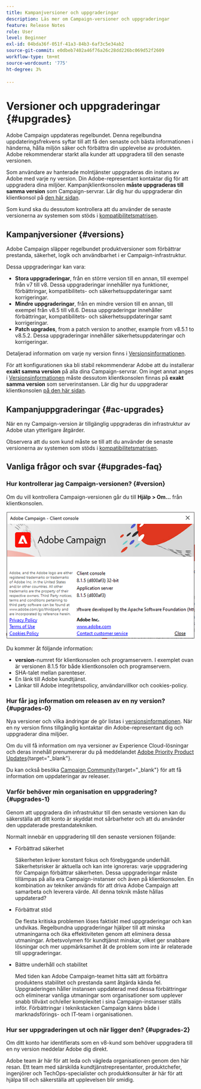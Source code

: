 ```yaml
---
title: Kampanjversioner och uppgraderingar
description: Läs mer om Campaign-versioner och uppgraderingar
feature: Release Notes
role: User
level: Beginner
exl-id: 04bda36f-051f-41a3-84b3-6af3c5e34ab2
source-git-commit: e0dbeb7402a46f76a26c28dd226bc069d52f2609
workflow-type: tm+mt
source-wordcount: '775'
ht-degree: 3%

---
```


# Versioner och uppgraderingar {#upgrades}

Adobe Campaign uppdateras regelbundet. Denna regelbundna uppdateringsfrekvens syftar till att få den senaste och bästa informationen i händerna, hålla miljön säker och förbättra din upplevelse av produkten. Adobe rekommenderar starkt alla kunder att uppgradera till den senaste versionen.

Som användare av hanterade molntjänster uppgraderas din instans av Adobe med varje ny version. Din Adobe-representant kontaktar dig för att uppgradera dina miljöer. Kampanjklientkonsolen **måste uppgraderas till samma version** som Campaign-servrar. Lär dig hur du uppgraderar din klientkonsol på [den här sidan](../start/connect.md#upgrade-ac-console).

Som kund ska du dessutom kontrollera att du använder de senaste versionerna av systemen som stöds i [kompatibilitetsmatrisen](compatibility-matrix.md).

## Kampanjversioner {#versions}

Adobe Campaign släpper regelbundet produktversioner som förbättrar prestanda, säkerhet, logik och användbarhet i er Campaign-infrastruktur.

Dessa uppgraderingar kan vara:

* **Stora uppgraderingar**, från en större version till en annan, till exempel från v7 till v8. Dessa uppgraderingar innehåller nya funktioner, förbättringar, kompatibilitets- och säkerhetsuppdateringar samt korrigeringar.
* **Mindre uppgraderingar**, från en mindre version till en annan, till exempel från v8.5 till v8.6. Dessa uppgraderingar innehåller förbättringar, kompatibilitets- och säkerhetsuppdateringar samt korrigeringar.
* **Patch upgrades**, from a patch version to another, example from v8.5.1 to v8.5.2. Dessa uppgraderingar innehåller säkerhetsuppdateringar och korrigeringar.

Detaljerad information om varje ny version finns i [Versionsinformationen](release-notes.md).

För att konfigurationen ska bli stabil rekommenderar Adobe att du installerar **exakt samma version** på alla dina Campaign-servrar. Om inget annat anges i [Versionsinformationen](release-notes.md) måste dessutom klientkonsolen finnas på **exakt samma version** som serverinstansen. Lär dig hur du uppgraderar klientkonsolen [på den här sidan](../start/connect.md#upgrade-ac-console).


## Kampanjuppgraderingar {#ac-upgrades}

När en ny Campaign-version är tillgänglig uppgraderas din infrastruktur av Adobe utan ytterligare åtgärder.

Observera att du som kund måste se till att du använder de senaste versionerna av systemen som stöds i [kompatibilitetsmatrisen](compatibility-matrix.md).

## Vanliga frågor och svar {#upgrades-faq}

### Hur kontrollerar jag Campaign-versionen? {#version}

Om du vill kontrollera Campaign-versionen går du till **Hjälp > Om...** från klientkonsolen.

![](assets/ac-version.png)

Du kommer åt följande information:

* **version**-numret för klientkonsolen och programservern. I exemplet ovan är versionen 8.1.5 för både klientkonsolen och programservern.
* SHA-talet mellan parenteser.
* En länk till Adobe kundtjänst.
* Länkar till Adobe integritetspolicy, användarvillkor och cookies-policy.

### Hur får jag information om releasen av en ny version? {#upgrades-0}

Nya versioner och vilka ändringar de gör listas i [versionsinformationen](release-notes.md). När en ny version finns tillgänglig kontaktar din Adobe-representant dig och uppgraderar dina miljöer.

Om du vill få information om nya versioner av Experience Cloud-lösningar och deras innehåll prenumererar du på meddelandet [Adobe Priority Product Updates](https://www.adobe.com/se/subscription/priority-product-update.html){target="_blank"}.

Du kan också besöka [Campaign Community](https://experienceleaguecommunities.adobe.com/t5/custom/page/page-id/Community-TopicsPage?style=all&amp;sort=date&amp;order=desc&amp;filters=adobe-campaign-classic-community&amp;topic=Campaign+v8){target="_blank"} för att få information om uppdateringar av releaser.


### Varför behöver min organisation en uppgradering? {#upgrades-1}

Genom att uppgradera din infrastruktur till den senaste versionen kan du säkerställa att ditt konto är skyddat mot sårbarheter och att du använder den uppdaterade prestandatekniken.

Normalt innebär en uppgradering till den senaste versionen följande:

* Förbättrad säkerhet

  Säkerheten kräver konstant fokus och förebyggande underhåll. Säkerhetsrisker är aktuella och kan inte ignoreras: varje uppgradering för Campaign förbättrar säkerheten. Dessa uppgraderingar måste tillämpas på alla era Campaign-instanser och även på klientkonsolen. En kombination av tekniker används för att driva Adobe Campaign att samarbeta och leverera värde. All denna teknik måste hållas uppdaterad?

* Förbättrat stöd

  De flesta kritiska problemen löses faktiskt med uppgraderingar och kan undvikas. Regelbundna uppgraderingar hjälper till att minska utmaningarna och öka effektiviteten genom att eliminera dessa utmaningar. Arbetsvolymen för kundtjänst minskar, vilket ger snabbare lösningar och mer uppmärksamhet åt de problem som inte är relaterade till uppgraderingar.


* Bättre underhåll och stabilitet

  Med tiden kan Adobe Campaign-teamet hitta sätt att förbättra produktens stabilitet och prestanda samt åtgärda kända fel. Uppgraderingen håller instansen uppdaterad med dessa förbättringar och eliminerar vanliga utmaningar som organisationer som upplever snabb tillväxt och/eller komplexitet i sina Campaign-instanser ställs inför. Förbättringar i teknikstacken Campaign känns både i marknadsförings- och IT-team i organisationen.


### Hur ser uppgraderingen ut och när ligger den? {#upgrades-2}

Om ditt konto har identifierats som en v8-kund som behöver uppgradera till en ny version meddelar Adobe dig direkt.

Adobe team är här för att leda och vägleda organisationen genom den här resan. Ett team med särskilda kundtjänstrepresentanter, produktchefer, ingenjörer och TechOps-specialister och produktkonsulter är här för att hjälpa till och säkerställa att upplevelsen blir smidig.
